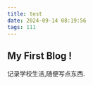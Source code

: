 ```yaml
---
title: test
date: 2024-09-14 08:19:56
tags: 111
---
```

## My First Blog !
 <!-- more -->
记录学校生活,随便写点东西.
